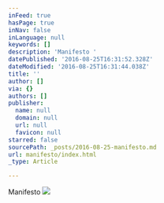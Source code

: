 ```yaml
---
inFeed: true
hasPage: true
inNav: false
inLanguage: null
keywords: []
description: 'Manifesto '
datePublished: '2016-08-25T16:31:52.328Z'
dateModified: '2016-08-25T16:31:44.038Z'
title: ''
author: []
via: {}
authors: []
publisher:
  name: null
  domain: null
  url: null
  favicon: null
starred: false
sourcePath: _posts/2016-08-25-manifesto.md
url: manifesto/index.html
_type: Article

---
```

Manifesto ![](https://the-grid-user-content.s3-us-west-2.amazonaws.com/022578aa-94ce-4001-a5dd-1dcbfeb124c6.jpg)